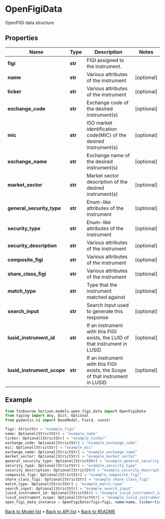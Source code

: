 # OpenFigiData

OpenFIGI data structure
## Properties
Name | Type | Description | Notes
------------ | ------------- | ------------- | -------------
**figi** | **str** | FIGI assigned to the instrument. | 
**name** | **str** | Various attributes of the instrument | [optional] 
**ticker** | **str** | Various attributes of the instrument | [optional] 
**exchange_code** | **str** | Exchange code of the desired instrument(s) | [optional] 
**mic** | **str** | ISO market identification code(MIC) of the desired instrument(s) | [optional] 
**exchange_name** | **str** | Exchange name of the desired instrument(s) | [optional] 
**market_sector** | **str** | Market sector description of the desired instrument(s) | [optional] 
**general_security_type** | **str** | Enum-like attributes of the instrument | [optional] 
**security_type** | **str** | Enum-like attributes of the instrument | [optional] 
**security_description** | **str** | Various attributes of the instrument | [optional] 
**composite_figi** | **str** | Various attributes of the instrument | [optional] 
**share_class_figi** | **str** | Various attributes of the instrument | [optional] 
**match_type** | **str** | Type that the instrument matched against | [optional] 
**search_input** | **str** | Search input used to generate this response | [optional] 
**lusid_instrument_id** | **str** | If an instrument with this FIGI exists, the LUID of that instrument in LUSID | [optional] 
**lusid_instrument_scope** | **str** | If an instrument with this FIGI exists, the Scope of that instrument in LUSID | [optional] 
## Example

```python
from finbourne_horizon.models.open_figi_data import OpenFigiData
from typing import Any, Dict, Optional
from pydantic.v1 import BaseModel, Field, constr

figi: StrictStr = "example_figi"
name: Optional[StrictStr] = "example_name"
ticker: Optional[StrictStr] = "example_ticker"
exchange_code: Optional[StrictStr] = "example_exchange_code"
mic: Optional[StrictStr] = "example_mic"
exchange_name: Optional[StrictStr] = "example_exchange_name"
market_sector: Optional[StrictStr] = "example_market_sector"
general_security_type: Optional[StrictStr] = "example_general_security_type"
security_type: Optional[StrictStr] = "example_security_type"
security_description: Optional[StrictStr] = "example_security_description"
composite_figi: Optional[StrictStr] = "example_composite_figi"
share_class_figi: Optional[StrictStr] = "example_share_class_figi"
match_type: Optional[StrictStr] = "example_match_type"
search_input: Optional[StrictStr] = "example_search_input"
lusid_instrument_id: Optional[StrictStr] = "example_lusid_instrument_id"
lusid_instrument_scope: Optional[StrictStr] = "example_lusid_instrument_scope"
open_figi_data_instance = OpenFigiData(figi=figi, name=name, ticker=ticker, exchange_code=exchange_code, mic=mic, exchange_name=exchange_name, market_sector=market_sector, general_security_type=general_security_type, security_type=security_type, security_description=security_description, composite_figi=composite_figi, share_class_figi=share_class_figi, match_type=match_type, search_input=search_input, lusid_instrument_id=lusid_instrument_id, lusid_instrument_scope=lusid_instrument_scope)

```

[Back to Model list](../README.md#documentation-for-models) &#8226; [Back to API list](../README.md#documentation-for-api-endpoints) &#8226; [Back to README](../README.md)

